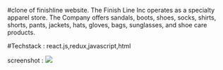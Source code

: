 #clone of finishline website.
The Finish Line Inc operates as a specialty apparel store. The Company offers sandals, boots, shoes, socks, shirts, shorts, pants, jackets, hats, gloves, bags, sunglasses, and shoe care products.

#Techstack : react.js,redux,javascript,html

screenshot :
<img src="https://s3.eu-central-1.amazonaws.com/fn-screenshots-eu-central-1-prod/71143bb8-7b36-4700-99e5-22c68205090c/646b949a-d4f1-4e62-a8a0-7bbc9c942bff/cb2ec243-cbe1-4ace-9f67-fbe9aaea281d/screenshot.jpg"/>
